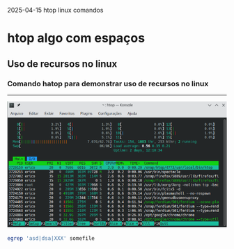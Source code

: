 2025-04-15
htop linux comandos
# htop algo com espaços
## Uso de recursos no linux
### Comando hatop para demonstrar uso de recursos no linux
----
![htop](../media/htop.png)

```bash
egrep 'asd|dsa|XXX' somefile
```
